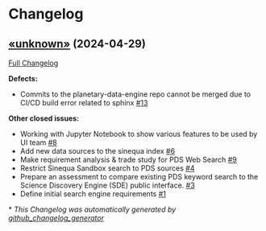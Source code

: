 # Changelog

## [«unknown»](https://github.com/NASA-PDS/planetary-data-engine/tree/«unknown») (2024-04-29)

[Full Changelog](https://github.com/NASA-PDS/planetary-data-engine/compare/83606bcf11771b03fe7758debe5b6ea23a99b533...«unknown»)

**Defects:**

- Commits to the planetary-data-engine repo cannot be merged due to CI/CD build error related to sphinx [\#13](https://github.com/NASA-PDS/planetary-data-engine/issues/13)

**Other closed issues:**

- Working with Jupyter Notebook to show various features to be used by UI team [\#8](https://github.com/NASA-PDS/planetary-data-engine/issues/8)
- Add new data sources to the sinequa index [\#6](https://github.com/NASA-PDS/planetary-data-engine/issues/6)
- Make requirement analysis & trade study for PDS Web Search [\#9](https://github.com/NASA-PDS/planetary-data-engine/issues/9)
- Restrict Sinequa Sandbox search to PDS sources [\#4](https://github.com/NASA-PDS/planetary-data-engine/issues/4)
- Prepare an assessment to compare existing PDS keyword search to the Science Discovery Engine \(SDE\) public interface. [\#3](https://github.com/NASA-PDS/planetary-data-engine/issues/3)
- Define initial search engine requirements [\#1](https://github.com/NASA-PDS/planetary-data-engine/issues/1)



\* *This Changelog was automatically generated by [github_changelog_generator](https://github.com/github-changelog-generator/github-changelog-generator)*
